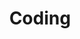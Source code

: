 ---
title: "Coding"
layout: category
permalink: /category-coding/

taxonomy: coding
entries_layout: list
---